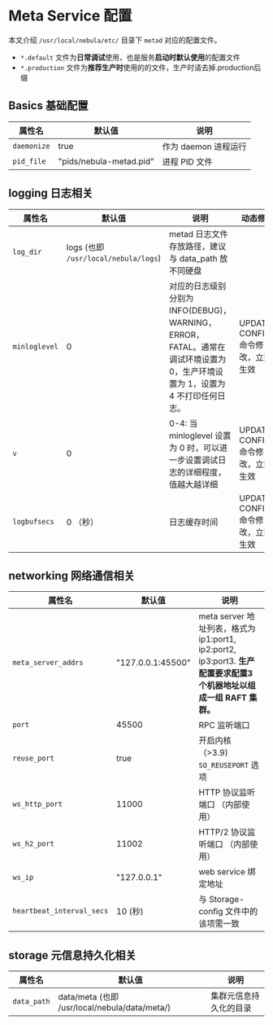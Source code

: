 # Meta Service 配置

本文介绍 `/usr/local/nebula/etc/` 目录下 `metad` 对应的配置文件。

* `*.default` 文件为**日常调试**使用，也是服务**启动时默认使用**的配置文件
* `*.production` 文件为**推荐生产时**使用的的文件，生产时请去掉.production后缀

## Basics 基础配置

属性名                    | 默认值                   | 说明
-------------------------| ------------------------ | -----------
`daemonize`              | true                     | 作为 daemon 进程运行
`pid_file`               | "pids/nebula-metad.pid" | 进程 PID 文件

## logging 日志相关

属性名                   | 默认值                    | 说明  | 动态修改 |
-------------------------| ------------------------ | ----------- | -------- |
`log_dir`  | logs  (也即 `/usr/local/nebula/logs`) | metad 日志文件存放路径，建议与 data_path 放不同硬盘 |  |
`minloglevel` | 0 | 对应的日志级别分别为 INFO(DEBUG)，WARNING，ERROR，FATAL。通常在调试环境设置为 0，生产环境设置为 1，设置为 4 不打印任何日志。 | UPDATE CONFIGS 命令修改，立刻生效 |
`v` | 0 | 0-4: 当 minloglevel 设置为 0 时，可以进一步设置调试日志的详细程度，值越大越详细 | UPDATE CONFIGS 命令修改，立刻生效 |
`logbufsecs` | 0 （秒） | 日志缓存时间 | UPDATE CONFIGS 命令修改，立刻生效 |

## networking 网络通信相关

属性名                   | 默认值            | 说明 |
------------------------------- | ------------------------ | ----------- |
`meta_server_addrs`     | "127.0.0.1:45500" |  meta server 地址列表，格式为 ip1:port1, ip2:port2, ip3:port3. **生产配置要求配置3个机器地址以组成一组 RAFT 集群。**
`port`                          | 45500                     | RPC 监听端口
`reuse_port`                    | true                    | 开启内核（>3.9) `SO_REUSEPORT` 选项
`ws_http_port`                  | 11000         |  HTTP 协议监听端口 （内部使用）
`ws_h2_port`                    | 11002         |  HTTP/2 协议监听端口 （内部使用）
`ws_ip`                         | "127.0.0.1"   |  web service 绑定地址
`heartbeat_interval_secs`       | 10  (秒)      |  与 Storage-config 文件中的该项需一致

## storage 元信息持久化相关

属性名                   | 默认值                    | 说明  |
-------------------------| ------------------------ | ----------- |
`data_path` | data/meta (也即 /usr/local/nebula/data/meta/) | 集群元信息持久化的目录
